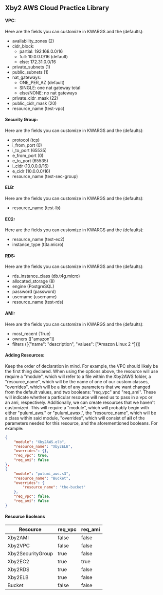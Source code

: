 ## Xby2 AWS Cloud Practice Library
#### VPC:
Here are the fields you can customize in KWARGS and the (defaults):  
* availability_zones (2)  
* cidr_block:  
    * partial: 192.168.0.0/16  
    * full: 10.0.0.0/16 (default)  
    * else: 172.31.0.0/16
* private_subnets (1)  
* public_subnets (1)  
* nat_gateways:  
    * ONE_PER_AZ (default)  
    * SINGLE: one nat gateway total  
    * else/NONE: no nat gateways 
* private_cidr_mask (22)  
* public_cidr_mask (20)  
* resource_name (test-vpc)

#### Security Group:
Here are the fields you can customize in KWARGS and the (defaults):  
* protocol (tcp)  
* i_from_port (0)  
* i_to_port (65535)  
* e_from_port (0)  
* e_to_port (65535)  
* i_cidr (10.0.0.0/16)  
* e_cidr (10.0.0.0/16)  
* resource_name (test-sec-group)  

#### ELB:
Here are the fields you can customize in KWARGS and the (defaults):  
* resource_name (test-lb)

#### EC2:
Here are the fields you can customize in KWARGS and the (defaults):  
* resource_name (test-ec2)  
* instance_type (t3a.micro)

#### RDS:
Here are the fields you can customize in KWARGS and the (defaults):  
* rds_instance_class (db.t4g.micro)  
* allocated_storage (8)  
* engine (PostgreSQL)  
* password (password)  
* username (username)  
* resource_name (test-rds)

#### AMI:
Here are the fields you can customize in KWARGS and the (defaults):    
* most_recent (True)  
* owners (["amazon"])  
* filters ([{"name": "description", "values": ["Amazon Linux 2 *]}])

#### Adding Resources:
Keep the order of declaration in mind. For example, the VPC should likely be the first thing declared. When using the options above, the resource will use require a "module", which will refer to a file within the Xby2AWS folder, a "resource_name", which will be the name of one of our custom classes, "overrides", which will be a list of any parameters that we want changed from the default values, and two booleans: "req_vpc" and "req_ami". These will indicate whether a particular resource will need us to pass in a vpc or an ami, respectively. Additionally, we can create resources that we haven't customized. This will require a "module", which will probably begin with either "pulumi_aws." or "pulumi_awsx.", the "resource_name", which will be a class within said module, "overrides", which will consist of **all** of the parameters needed for this resource, and the aforementioned booleans. For example:  
```json
{
    "module": "Xby2AWS.elb",
    "resource_name": "Xby2ELB",
    "overrides": {},
    "req_vpc": true,
    "req_ami": false
},
{
    "module": "pulumi_aws.s3",
    "resource_name": "Bucket",
    "overrides": {
        "resource_name": "the-bucket"
    },
    "req_vpc": false,
    "req_ami": false
}
```

#### Resource Booleans
| Resource | req_vpc | req_ami |
| --- | ----------- | --------- |
| Xby2AMI | false | false |
| Xby2VPC | false | false |
| Xby2SecurityGroup | true | false |
| Xby2EC2 | true | true | 
| Xby2RDS | true | false | 
| Xby2ELB | true | false | 
| Bucket | false | false | 
